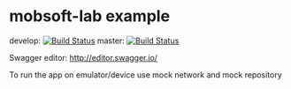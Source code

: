 # mobsoft-lab example
develop: [![Build Status](https://travis-ci.org/bpatrik/mobsoft-lab.svg?branch=develop)](https://travis-ci.org/bpatrik/mobsoft-lab)
master: [![Build Status](https://travis-ci.org/bpatrik/mobsoft-lab.svg?branch=master)](https://travis-ci.org/bpatrik/mobsoft-lab)

Swagger editor:
http://editor.swagger.io/

To run the app on emulator/device use mock network and mock repository